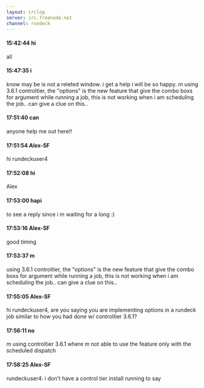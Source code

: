 ```yaml
---
layout: irclog
server: irc.freenode.net
channel: rundeck
---
```


#### 15:42:44 hi
 all
#### 15:47:35 i
 know may be is not a releted window. i get a help i will be so happy. m using 3.6.1 controltier, the "options" is the new feature that give the combo boxs for argument while running a job, this is not working when i am scheduling the job.. can give a clue on this..
#### 17:51:40 can
 anyone help me out here!!
#### 17:51:54 Alex-SF
 hi rundeckuser4
#### 17:52:08 hi
 Alex
#### 17:53:00 hapi
 to see a reply since i m waiting for a long :)
#### 17:53:16 Alex-SF
 good timing
#### 17:53:37 m
 using 3.6.1 controltier, the "options" is the new feature that give the combo boxs for argument while running a job, this is not working when i am scheduling the job.. can give a clue on this..
#### 17:55:05 Alex-SF
 hi rundeckuser4, are you saying you are implementing options in a rundeck job similar to how you had done w/ controltier 3.6.1?
#### 17:56:11 no
 m using controltier 3.6.1 where m not able to use the feature only with the scheduled dispatch
#### 17:58:25 Alex-SF
 rundeckuser4: i don't have a control tier install running to say
